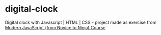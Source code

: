 # digital-clock
Digital clock with Javascript | HTML | CSS - project made as exercise from [Modern JavaScript (from Novice to Ninja) Course](https://www.udemy.com/share/101XTSBEQSeFZVQw==/)
